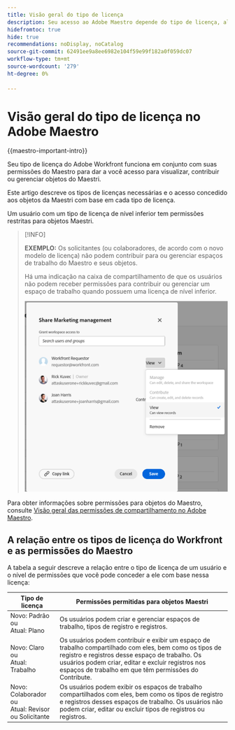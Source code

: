 ```yaml
---
title: Visão geral do tipo de licença
description: Seu acesso ao Adobe Maestro depende do tipo de licença, além de suas permissões para objetos do Maestri.
hidefromtoc: true
hide: true
recommendations: noDisplay, noCatalog
source-git-commit: 62491ee9a8ee6982e104f59e99f182a0f059dc07
workflow-type: tm+mt
source-wordcount: '279'
ht-degree: 0%

---
```


<!--update the metadata with real things when making this public; also update the description with something like this: Not all users in the organization have the same access and permissions to use Adobe Maestro. This article describes the levels of access that users could have to Adobe Maestro. -->
<!--update the title and the metadata title if Maestro is NOT its own product - because the title is too generic for it being a Workfront capability-->

# Visão geral do tipo de licença no Adobe Maestro

{{maestro-important-intro}}

Seu tipo de licença do Adobe Workfront funciona em conjunto com suas permissões do Maestro para dar a você acesso para visualizar, contribuir ou gerenciar objetos do Maestri.

Este artigo descreve os tipos de licenças necessárias e o acesso concedido aos objetos da Maestri com base em cada tipo de licença.

Um usuário com um tipo de licença de nível inferior tem permissões restritas para objetos Maestri.

>[!INFO]
>
>**EXEMPLO:** Os solicitantes (ou colaboradores, de acordo com o novo modelo de licença) não podem contribuir para ou gerenciar espaços de trabalho do Maestro e seus objetos.
>
>Há uma indicação na caixa de compartilhamento de que os usuários não podem receber permissões para contribuir ou gerenciar um espaço de trabalho quando possuem uma licença de nível inferior.
>
>![](assets/permissions-grayed-out-for-requestor-user.png)


Para obter informações sobre permissões para objetos do Maestro, consulte [Visão geral das permissões de compartilhamento no Adobe Maestro](/help/quicksilver/maestro/access/sharing-permissions-overview.md).

## A relação entre os tipos de licença do Workfront e as permissões do Maestro

A tabela a seguir descreve a relação entre o tipo de licença de um usuário e o nível de permissões que você pode conceder a ele com base nessa licença:


| Tipo de licença | Permissões permitidas para objetos Maestri |
|------------------------------------------------|-------------------------------------------------------------------------------------------------------------------------------------------------------------------------------|
| Novo: Padrão <br> ou <br>Atual: Plano | Os usuários podem criar e gerenciar espaços de trabalho, tipos de registro e registros. |
| Novo: Claro <br> ou <br>Atual: Trabalho | Os usuários podem contribuir e exibir um espaço de trabalho compartilhado com eles, bem como os tipos de registro e registros desse espaço de trabalho.  Os usuários podem criar, editar e excluir registros nos espaços de trabalho em que têm permissões do Contribute. |
| Novo: Colaborador <br> ou <br>Atual: Revisor ou Solicitante | Os usuários podem exibir os espaços de trabalho compartilhados com eles, bem como os tipos de registro e registros desses espaços de trabalho. Os usuários não podem criar, editar ou excluir tipos de registros ou registros. |



